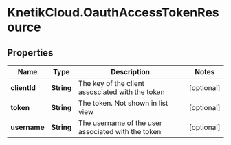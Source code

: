 # KnetikCloud.OauthAccessTokenResource

## Properties
Name | Type | Description | Notes
------------ | ------------- | ------------- | -------------
**clientId** | **String** | The key of the client assosciated with the token | [optional] 
**token** | **String** | The token.  Not shown in list view | [optional] 
**username** | **String** | The username of the user associated with the token | [optional] 


